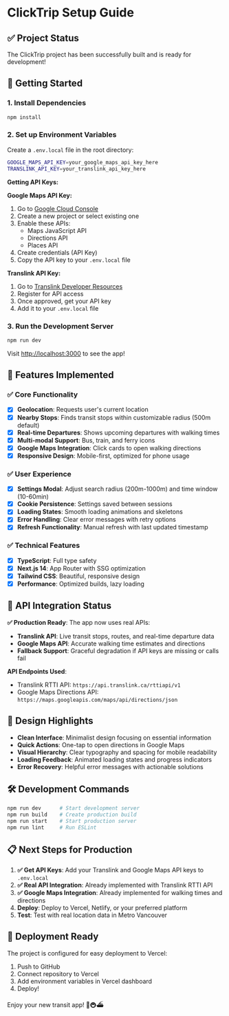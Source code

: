 # ClickTrip Setup Guide

## ✅ Project Status
The ClickTrip project has been successfully built and is ready for development!

## 🚀 Getting Started

### 1. Install Dependencies
```bash
npm install
```

### 2. Set up Environment Variables
Create a `.env.local` file in the root directory:
```bash
GOOGLE_MAPS_API_KEY=your_google_maps_api_key_here
TRANSLINK_API_KEY=your_translink_api_key_here
```

**Getting API Keys:**

**Google Maps API Key:**
1. Go to [Google Cloud Console](https://console.cloud.google.com/)
2. Create a new project or select existing one
3. Enable these APIs:
   - Maps JavaScript API
   - Directions API
   - Places API
4. Create credentials (API Key)
5. Copy the API key to your `.env.local` file

**Translink API Key:**
1. Go to [Translink Developer Resources](https://www.translink.ca/about-us/doing-business-with-translink/app-developer-resources)
2. Register for API access
3. Once approved, get your API key
4. Add it to your `.env.local` file

### 3. Run the Development Server
```bash
npm run dev
```

Visit [http://localhost:3000](http://localhost:3000) to see the app!

## 📱 Features Implemented

### ✅ Core Functionality
- [x] **Geolocation**: Requests user's current location
- [x] **Nearby Stops**: Finds transit stops within customizable radius (500m default)
- [x] **Real-time Departures**: Shows upcoming departures with walking times
- [x] **Multi-modal Support**: Bus, train, and ferry icons
- [x] **Google Maps Integration**: Click cards to open walking directions
- [x] **Responsive Design**: Mobile-first, optimized for phone usage

### ✅ User Experience
- [x] **Settings Modal**: Adjust search radius (200m-1000m) and time window (10-60min)
- [x] **Cookie Persistence**: Settings saved between sessions
- [x] **Loading States**: Smooth loading animations and skeletons
- [x] **Error Handling**: Clear error messages with retry options
- [x] **Refresh Functionality**: Manual refresh with last updated timestamp

### ✅ Technical Features
- [x] **TypeScript**: Full type safety
- [x] **Next.js 14**: App Router with SSG optimization
- [x] **Tailwind CSS**: Beautiful, responsive design
- [x] **Performance**: Optimized builds, lazy loading

## 🔄 API Integration Status

**✅ Production Ready**: The app now uses real APIs:
- **Translink API**: Live transit stops, routes, and real-time departure data
- **Google Maps API**: Accurate walking time estimates and directions
- **Fallback Support**: Graceful degradation if API keys are missing or calls fail

**API Endpoints Used**:
- Translink RTTI API: `https://api.translink.ca/rttiapi/v1`
- Google Maps Directions API: `https://maps.googleapis.com/maps/api/directions/json`

## 🎨 Design Highlights

- **Clean Interface**: Minimalist design focusing on essential information
- **Quick Actions**: One-tap to open directions in Google Maps
- **Visual Hierarchy**: Clear typography and spacing for mobile readability
- **Loading Feedback**: Animated loading states and progress indicators
- **Error Recovery**: Helpful error messages with actionable solutions

## 🛠️ Development Commands

```bash
npm run dev      # Start development server
npm run build    # Create production build
npm run start    # Start production server
npm run lint     # Run ESLint
```

## 📋 Next Steps for Production

1. **✅ Get API Keys**: Add your Translink and Google Maps API keys to `.env.local`
2. **✅ Real API Integration**: Already implemented with Translink RTTI API
3. **✅ Google Maps Integration**: Already implemented for walking times and directions
4. **Deploy**: Deploy to Vercel, Netlify, or your preferred platform
5. **Test**: Test with real location data in Metro Vancouver

## 🚀 Deployment Ready

The project is configured for easy deployment to Vercel:
1. Push to GitHub
2. Connect repository to Vercel
3. Add environment variables in Vercel dashboard
4. Deploy!

Enjoy your new transit app! 🚌🚇⛴️
